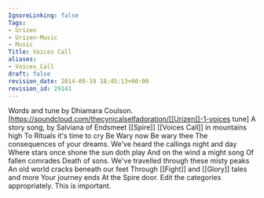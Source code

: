 ```yaml
---
IgnoreLinking: false
Tags:
- Urizen
- Urizen-Music
- Music
Title: Voices Call
aliases:
- Voices_Call
draft: false
revision_date: 2014-09-19 18:45:13+00:00
revision_id: 29141
---
```


Words and tune by Dhiamara Coulson. [https://soundcloud.com/thecynicalselfadoration/[[Urizen]]-1-voices tune]
A story song, by Salviana of Endsmeet [[Spire]]
[[Voices Call]] in mountains high
To Rituals it's time to cry
Be Wary now
Be wary thee
The consequences of your dreams.
We've heard the callings night and day
Where stars once shone the sun doth play
And on the wind a might song
Of fallen comrades
Death of sons.
We've travelled through these misty peaks
An old world cracks beneath our feet
Through [[Fight]] and [[Glory]] tales and more
Your journey ends
At the Spire door.
Edit the categories appropriately. This is important.